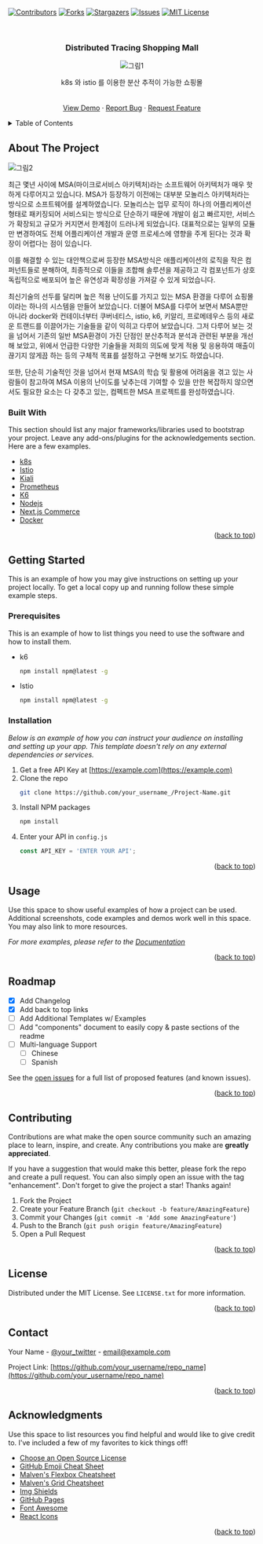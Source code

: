 <div id="top"></div>
<!--
*** Thanks for checking out the Best-README-Template. If you have a suggestion
*** that would make this better, please fork the repo and create a pull request
*** or simply open an issue with the tag "enhancement".
*** Don't forget to give the project a star!
*** Thanks again! Now go create something AMAZING! :D
-->



<!-- PROJECT SHIELDS -->
<!--
*** I'm using markdown "reference style" links for readability.
*** Reference links are enclosed in brackets [ ] instead of parentheses ( ).
*** See the bottom of this document for the declaration of the reference variables
*** for contributors-url, forks-url, etc. This is an optional, concise syntax you may use.
*** https://www.markdownguide.org/basic-syntax/#reference-style-links
-->
[![Contributors][contributors-shield]][contributors-url]
[![Forks][forks-shield]][forks-url]
[![Stargazers][stars-shield]][stars-url]
[![Issues][issues-shield]][issues-url]
[![MIT License][license-shield]][license-url]



<!-- PROJECT LOGO -->
<br />
<div align="center">

  <h3 align="center">Distributed Tracing Shopping Mall</h3>

  ![그림1](https://user-images.githubusercontent.com/14977613/169700253-a99ae1ab-2705-4b63-a6ef-4999471e584a.png)
  <p align="center">
    k8s 와 istio 를 이용한 분산 추적이 가능한 쇼핑몰
    <br />
    <!-- <a href="https://github.com/academey/distributed_tracing_shopping_mall"><strong>Explore the report »</strong></a> -->
    <br />
    <br />
    <a href="https://github.com/academey/distributed_tracing_shopping_mall">View Demo</a>
    ·
    <a href="https://github.com/academey/distributed_tracing_shopping_mall/issues">Report Bug</a>
    ·
    <a href="https://github.com/academey/distributed_tracing_shopping_mall/issues">Request Feature</a>
  </p>
</div>



<!-- TABLE OF CONTENTS -->
<details>
  <summary>Table of Contents</summary>
  <ol>
    <li>
      <a href="#about-the-project">About The Project</a>
      <ul>
        <li><a href="#built-with">Built With</a></li>
      </ul>
    </li>
    <li>
      <a href="#getting-started">Getting Started</a>
      <ul>
        <li><a href="#prerequisites">Prerequisites</a></li>
        <li><a href="#installation">Installation</a></li>
      </ul>
    </li>
    <li><a href="#usage">Usage</a></li>
    <li><a href="#roadmap">Roadmap</a></li>
    <li><a href="#contributing">Contributing</a></li>
    <li><a href="#license">License</a></li>
    <li><a href="#contact">Contact</a></li>
    <li><a href="#acknowledgments">Acknowledgments</a></li>
  </ol>
</details>



<!-- ABOUT THE PROJECT -->
## About The Project

![그림2](https://user-images.githubusercontent.com/14977613/169700365-5044d1be-e9af-4c5e-972d-8969006480b5.png)


최근 몇년 사이에 MSA(마이크로서비스 아키텍처)라는 소프트웨어 아키텍처가 매우 핫하게 다루어지고 있습니다. MSA가 등장하기 이전에는 대부분 모놀리스 아키텍처라는 방식으로 소프트웨어를 설계하였습니다. 모놀리스는 업무 로직이 하나의 어플리케이션 형태로 패키징되어 서비스되는 방식으로 단순하기 때문에 개발이 쉽고 빠르지만, 서비스가 확장되고 규모가 커지면서 한계점이 드러나게 되었습니다. 대표적으로는 일부의 모듈만 변경하여도 전체 어플리케이션 개발과 운영 프로세스에 영향을 주게 된다는 것과 확장이 어렵다는 점이 있습니다.

이를 해결할 수 있는 대안책으로써 등장한 MSA방식은 애플리케이션의 로직을 작은 컴퍼넌트들로 분해하여, 최종적으로 이들을 조합해 솔루션을 제공하고 각 컴포넌트가 상호 독립적으로 배포되어 높은 유연성과 확장성을 가져갈 수 있게 되었습니다. 




최신기술의 선두를 달리며 높은 적용 난이도를 가지고 있는 MSA 환경을 다루어 쇼핑몰이라는 하나의 시스템을 만들어 보았습니다. 더불어 MSA를 다루어 보면서 MSA뿐만 아니라 docker와 컨테이너부터 쿠버네티스, istio, k6, 키알리, 프로메테우스 등의 새로운 트랜드를 이끌어가는 기술들을 같이 익히고 다루어 보았습니다. 그저 다루어 보는 것을 넘어서 기존의 일반 MSA환경이 가진 단점인 분산추적과 분석과 관련된 부분을 개선해 보았고, 위에서 언급한 다양한 기술들을 저희의 의도에 맞게 적용 및 응용하여 매출이 끊기지 않게끔 하는 등의 구체적 목표를 설정하고 구현해 보기도 하였습니다. 

또한, 단순히 기술적인 것을 넘어서 현재 MSA의 학습 및 활용에 어려움을 겪고 있는 사람들이 참고하여 MSA 이용의 난이도를 낮추는데 기여할 수 있을 만한 복잡하지 않으면서도 필요한 요소는 다 갖추고 있는, 컴펙트한 MSA 프로젝트를 완성하였습니다. 


### Built With

This section should list any major frameworks/libraries used to bootstrap your project. Leave any add-ons/plugins for the acknowledgements section. Here are a few examples.

* [k8s](https://kubernetes.io/ko/)
* [Istio](https://istio.io/latest/)
* [Kiali](https://kiali.io/)
* [Prometheus](https://prometheus.io/)
* [K6](https://k6.io/)
* [Nodejs](https://nodejs.org/ko/)
* [Next.js Commerce](https://github.com/vercel/commerce)
* [Docker](https://www.docker.com/)

<p align="right">(<a href="#top">back to top</a>)</p>



<!-- GETTING STARTED -->
## Getting Started

This is an example of how you may give instructions on setting up your project locally.
To get a local copy up and running follow these simple example steps.

### Prerequisites

This is an example of how to list things you need to use the software and how to install them.
* k6
  ```sh
  npm install npm@latest -g
  ```

* Istio
  ```sh
  npm install npm@latest -g
  ```

### Installation

_Below is an example of how you can instruct your audience on installing and setting up your app. This template doesn't rely on any external dependencies or services._

1. Get a free API Key at [https://example.com](https://example.com)
2. Clone the repo
   ```sh
   git clone https://github.com/your_username_/Project-Name.git
   ```
3. Install NPM packages
   ```sh
   npm install
   ```
4. Enter your API in `config.js`
   ```js
   const API_KEY = 'ENTER YOUR API';
   ```

<p align="right">(<a href="#top">back to top</a>)</p>



<!-- USAGE EXAMPLES -->
## Usage

Use this space to show useful examples of how a project can be used. Additional screenshots, code examples and demos work well in this space. You may also link to more resources.

_For more examples, please refer to the [Documentation](https://example.com)_

<p align="right">(<a href="#top">back to top</a>)</p>



<!-- ROADMAP -->
## Roadmap

- [x] Add Changelog
- [x] Add back to top links
- [ ] Add Additional Templates w/ Examples
- [ ] Add "components" document to easily copy & paste sections of the readme
- [ ] Multi-language Support
    - [ ] Chinese
    - [ ] Spanish

See the [open issues](https://github.com/academey/distributed_tracing_shopping_mall/issues) for a full list of proposed features (and known issues).

<p align="right">(<a href="#top">back to top</a>)</p>



<!-- CONTRIBUTING -->
## Contributing

Contributions are what make the open source community such an amazing place to learn, inspire, and create. Any contributions you make are **greatly appreciated**.

If you have a suggestion that would make this better, please fork the repo and create a pull request. You can also simply open an issue with the tag "enhancement".
Don't forget to give the project a star! Thanks again!

1. Fork the Project
2. Create your Feature Branch (`git checkout -b feature/AmazingFeature`)
3. Commit your Changes (`git commit -m 'Add some AmazingFeature'`)
4. Push to the Branch (`git push origin feature/AmazingFeature`)
5. Open a Pull Request

<p align="right">(<a href="#top">back to top</a>)</p>



<!-- LICENSE -->
## License

Distributed under the MIT License. See `LICENSE.txt` for more information.

<p align="right">(<a href="#top">back to top</a>)</p>



<!-- CONTACT -->
## Contact

Your Name - [@your_twitter](https://twitter.com/your_username) - email@example.com

Project Link: [https://github.com/your_username/repo_name](https://github.com/your_username/repo_name)

<p align="right">(<a href="#top">back to top</a>)</p>



<!-- ACKNOWLEDGMENTS -->
## Acknowledgments

Use this space to list resources you find helpful and would like to give credit to. I've included a few of my favorites to kick things off!

* [Choose an Open Source License](https://choosealicense.com)
* [GitHub Emoji Cheat Sheet](https://www.webpagefx.com/tools/emoji-cheat-sheet)
* [Malven's Flexbox Cheatsheet](https://flexbox.malven.co/)
* [Malven's Grid Cheatsheet](https://grid.malven.co/)
* [Img Shields](https://shields.io)
* [GitHub Pages](https://pages.github.com)
* [Font Awesome](https://fontawesome.com)
* [React Icons](https://react-icons.github.io/react-icons/search)

<p align="right">(<a href="#top">back to top</a>)</p>



<!-- MARKDOWN LINKS & IMAGES -->
<!-- https://www.markdownguide.org/basic-syntax/#reference-style-links -->
[contributors-shield]: https://img.shields.io/github/contributors/othneildrew/Best-README-Template.svg?style=for-the-badge
[contributors-url]: https://github.com/academey/distributed_tracing_shopping_mall/graphs/contributors
[forks-shield]: https://img.shields.io/github/forks/othneildrew/Best-README-Template.svg?style=for-the-badge
[forks-url]: https://github.com/academey/distributed_tracing_shopping_mall/network/members
[stars-shield]: https://img.shields.io/github/stars/othneildrew/Best-README-Template.svg?style=for-the-badge
[stars-url]: https://github.com/academey/distributed_tracing_shopping_mall/stargazers
[issues-shield]: https://img.shields.io/github/issues/othneildrew/Best-README-Template.svg?style=for-the-badge
[issues-url]: https://github.com/academey/distributed_tracing_shopping_mall/issues
[license-shield]: https://img.shields.io/github/license/othneildrew/Best-README-Template.svg?style=for-the-badge
[license-url]: https://github.com/academey/distributed_tracing_shopping_mall/blob/master/LICENSE.txt

